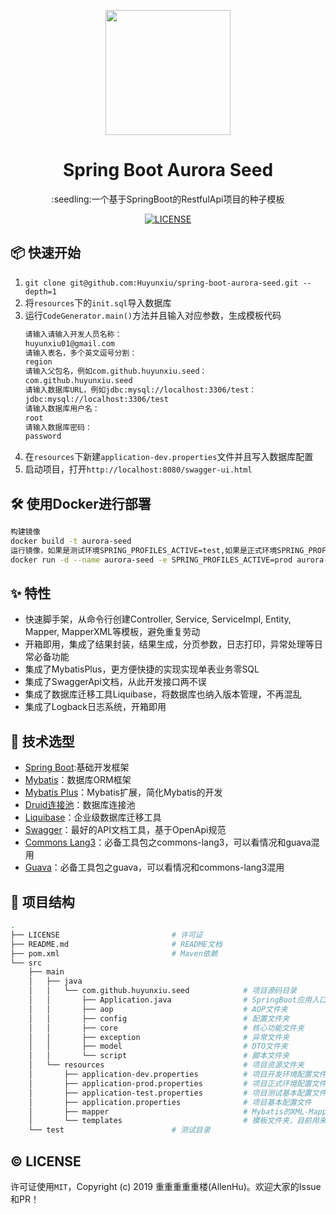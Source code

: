 <p align="center">
  <a href="http://ant.design">
    <img width="200" src="https://spring.io/img/homepage/icon-spring-boot.svg">
  </a>
</p>

<h1 align="center">Spring Boot Aurora Seed</h1>

<div align="center">
:seedling:一个基于SpringBoot的RestfulApi项目的种子模板
<br />

[![LICENSE](https://img.shields.io/github/license/Huyunxiu/spring-boot-aurora-seed.svg)](/LICENSE)

</div>

## :package: 快速开始
1. `git clone git@github.com:Huyunxiu/spring-boot-aurora-seed.git --depth=1`
2. 将`resources`下的`init.sql`导入数据库
3. 运行`CodeGenerator.main()`方法并且输入对应参数，生成模板代码
    ```bash
    请输入请输入开发人员名称：
    huyunxiu01@gmail.com
    请输入表名，多个英文逗号分割：
    region
    请输入父包名，例如com.github.huyunxiu.seed：
    com.github.huyunxiu.seed
    请输入数据库URL，例如jdbc:mysql://localhost:3306/test：
    jdbc:mysql://localhost:3306/test
    请输入数据库用户名：
    root
    请输入数据库密码：
    password
    ```
4. 在`resources`下新建`application-dev.properties`文件并且写入数据库配置
5. 启动项目，打开`http://localhost:8080/swagger-ui.html`

## :hammer_and_wrench: 使用Docker进行部署
```bash
构建镜像
docker build -t aurora-seed
运行镜像，如果是测试环境SPRING_PROFILES_ACTIVE=test,如果是正式环境SPRING_PROFILES_ACTIVE=prod
docker run -d --name aurora-seed -e SPRING_PROFILES_ACTIVE=prod aurora-seed
```

## :sparkles: 特性

- 快速脚手架，从命令行创建Controller, Service, ServiceImpl, Entity, Mapper, MapperXML等模板，避免重复劳动
- 开箱即用，集成了结果封装，结果生成，分页参数，日志打印，异常处理等日常必备功能
- 集成了MybatisPlus，更方便快捷的实现实现单表业务零SQL
- 集成了SwaggerApi文档，从此开发接口两不误
- 集成了数据库迁移工具Liquibase，将数据库也纳入版本管理，不再混乱
- 集成了Logback日志系统，开箱即用

## :page_facing_up: 技术选型

- [Spring Boot](https://spring.io/projects/spring-boot):基础开发框架
- [Mybatis](http://www.mybatis.org/mybatis-3/zh/index.html)：数据库ORM框架
- [Mybatis Plus](https://mybatis.plus/)：Mybatis扩展，简化Mybatis的开发
- [Druid连接池](https://github.com/alibaba/druid/tree/master/druid-spring-boot-starter/)：数据库连接池
- [Liquibase](http://www.liquibase.org/index.html)：企业级数据库迁移工具
- [Swagger](https://swagger.io/)：最好的API文档工具，基于OpenApi规范
- [Commons Lang3](https://commons.apache.org/proper/commons-lang/)：必备工具包之commons-lang3，可以看情况和guava混用
- [Guava](https://github.com/google/guava)：必备工具包之guava，可以看情况和commons-lang3混用

## :memo: 项目结构

```bash
.
├── LICENSE                         # 许可证
├── README.md                       # README文档
├── pom.xml                         # Maven依赖
└── src         
    ├── main
    │   ├── java
    │   │   └── com.github.huyunxiu.seed            # 项目源码目录
    │   │       ├── Application.java                # SpringBoot应用入口
    │   │       ├── aop                             # AOP文件夹
    │   │       ├── config                          # 配置文件夹
    │   │       ├── core                            # 核心功能文件夹
    │   │       ├── exception                       # 异常文件夹
    │   │       ├── model                           # DTO文件夹
    │   │       └── script                          # 脚本文件夹
    │   └── resources                               # 项目资源文件夹
    │       ├── application-dev.properties          # 项目开发环境配置文件（只在本地有，不会被提交到Git）
    │       ├── application-prod.properties         # 项目正式环境配置文件
    │       ├── application-test.properties         # 项目测试基本配置文件
    │       ├── application.properties              # 项目基本配置文件
    │       ├── mapper                              # Mybatis的XML-Mapper文件夹
    │       └── templates                           # 模板文件夹，目前用来放置代码生成模板
    └── test                        # 测试目录
```

## :copyright: LICENSE
许可证使用`MIT`，Copyright (c) 2019 重重重重重楼(AllenHu)。欢迎大家的Issue和PR！
